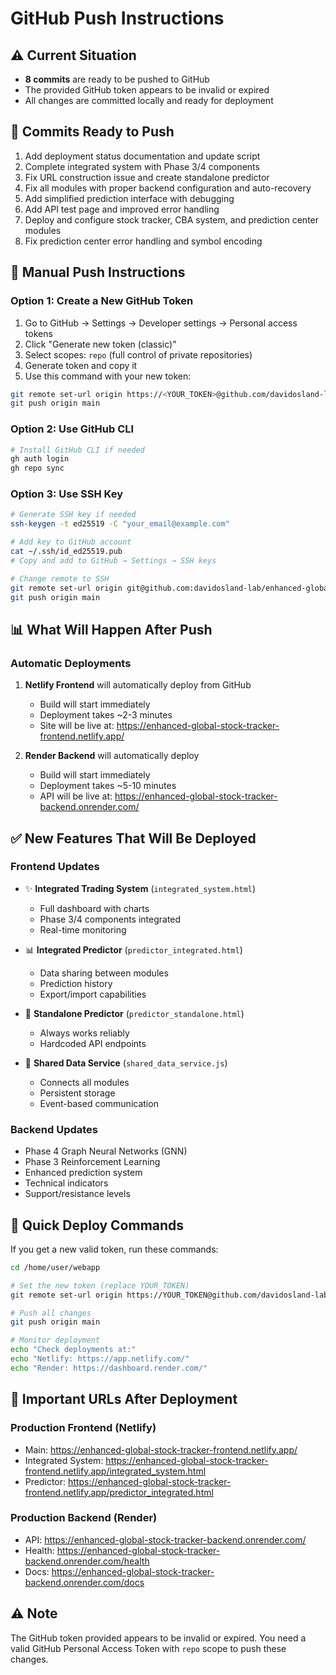# GitHub Push Instructions

## ⚠️ Current Situation
- **8 commits** are ready to be pushed to GitHub
- The provided GitHub token appears to be invalid or expired
- All changes are committed locally and ready for deployment

## 📝 Commits Ready to Push

1. Add deployment status documentation and update script
2. Complete integrated system with Phase 3/4 components
3. Fix URL construction issue and create standalone predictor
4. Fix all modules with proper backend configuration and auto-recovery
5. Add simplified prediction interface with debugging
6. Add API test page and improved error handling
7. Deploy and configure stock tracker, CBA system, and prediction center modules
8. Fix prediction center error handling and symbol encoding

## 🔧 Manual Push Instructions

### Option 1: Create a New GitHub Token
1. Go to GitHub → Settings → Developer settings → Personal access tokens
2. Click "Generate new token (classic)"
3. Select scopes: `repo` (full control of private repositories)
4. Generate token and copy it
5. Use this command with your new token:
```bash
git remote set-url origin https://<YOUR_TOKEN>@github.com/davidosland-lab/enhanced-global-stock-tracker-frontend.git
git push origin main
```

### Option 2: Use GitHub CLI
```bash
# Install GitHub CLI if needed
gh auth login
gh repo sync
```

### Option 3: Use SSH Key
```bash
# Generate SSH key if needed
ssh-keygen -t ed25519 -C "your_email@example.com"

# Add key to GitHub account
cat ~/.ssh/id_ed25519.pub
# Copy and add to GitHub → Settings → SSH keys

# Change remote to SSH
git remote set-url origin git@github.com:davidosland-lab/enhanced-global-stock-tracker-frontend.git
git push origin main
```

## 📊 What Will Happen After Push

### Automatic Deployments
1. **Netlify Frontend** will automatically deploy from GitHub
   - Build will start immediately
   - Deployment takes ~2-3 minutes
   - Site will be live at: https://enhanced-global-stock-tracker-frontend.netlify.app/

2. **Render Backend** will automatically deploy
   - Build will start immediately
   - Deployment takes ~5-10 minutes
   - API will be live at: https://enhanced-global-stock-tracker-backend.onrender.com/

## ✅ New Features That Will Be Deployed

### Frontend Updates
- ✨ **Integrated Trading System** (`integrated_system.html`)
  - Full dashboard with charts
  - Phase 3/4 components integrated
  - Real-time monitoring

- 📊 **Integrated Predictor** (`predictor_integrated.html`)
  - Data sharing between modules
  - Prediction history
  - Export/import capabilities

- 🎯 **Standalone Predictor** (`predictor_standalone.html`)
  - Always works reliably
  - Hardcoded API endpoints

- 🔧 **Shared Data Service** (`shared_data_service.js`)
  - Connects all modules
  - Persistent storage
  - Event-based communication

### Backend Updates
- Phase 4 Graph Neural Networks (GNN)
- Phase 3 Reinforcement Learning
- Enhanced prediction system
- Technical indicators
- Support/resistance levels

## 🚀 Quick Deploy Commands

If you get a new valid token, run these commands:

```bash
cd /home/user/webapp

# Set the new token (replace YOUR_TOKEN)
git remote set-url origin https://YOUR_TOKEN@github.com/davidosland-lab/enhanced-global-stock-tracker-frontend.git

# Push all changes
git push origin main

# Monitor deployment
echo "Check deployments at:"
echo "Netlify: https://app.netlify.com/"
echo "Render: https://dashboard.render.com/"
```

## 📌 Important URLs After Deployment

### Production Frontend (Netlify)
- Main: https://enhanced-global-stock-tracker-frontend.netlify.app/
- Integrated System: https://enhanced-global-stock-tracker-frontend.netlify.app/integrated_system.html
- Predictor: https://enhanced-global-stock-tracker-frontend.netlify.app/predictor_integrated.html

### Production Backend (Render)
- API: https://enhanced-global-stock-tracker-backend.onrender.com/
- Health: https://enhanced-global-stock-tracker-backend.onrender.com/health
- Docs: https://enhanced-global-stock-tracker-backend.onrender.com/docs

## ⚠️ Note
The GitHub token provided appears to be invalid or expired. You need a valid GitHub Personal Access Token with `repo` scope to push these changes.